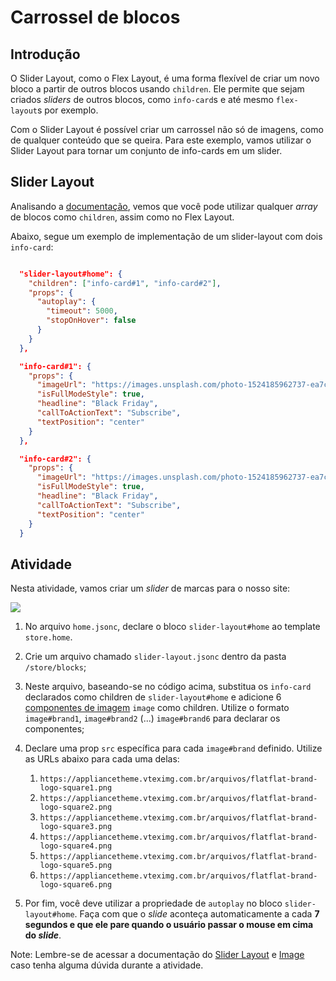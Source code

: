 # Carrossel de blocos

## Introdução

O Slider Layout, como o Flex Layout, é uma forma flexível de criar um novo bloco a partir de outros blocos usando `children`. Ele permite que sejam criados _sliders_ de outros blocos, como `info-card`s e até mesmo `flex-layout`s por exemplo.

Com o Slider Layout é possível criar um carrossel não só de imagens, como de qualquer conteúdo que se queira. Para este exemplo, vamos utilizar o Slider Layout para tornar um conjunto de info-cards em um slider.

## Slider Layout

Analisando a [documentação](https://developers.vtex.com/docs/guides/vtex-slider-layout), vemos que você pode utilizar qualquer _array_ de blocos como `children`, assim como no Flex Layout.

Abaixo, segue um exemplo de implementação de um slider-layout com dois `info-card`:

```json

  "slider-layout#home": {
    "children": ["info-card#1", "info-card#2"],
    "props": {
      "autoplay": {
        "timeout": 5000,
        "stopOnHover": false
      }
    }
  },

  "info-card#1": {
    "props": {
      "imageUrl": "https://images.unsplash.com/photo-1524185962737-ea7c028a12cd?ixlib=rb-1.2.1&auto=format&fit=crop&w=1350&q=80",
      "isFullModeStyle": true,
      "headline": "Black Friday",
      "callToActionText": "Subscribe",
      "textPosition": "center"
    }
  },

  "info-card#2": {
    "props": {
      "imageUrl": "https://images.unsplash.com/photo-1524185962737-ea7c028a12cd?ixlib=rb-1.2.1&auto=format&fit=crop&w=1350&q=80",
      "isFullModeStyle": true,
      "headline": "Black Friday",
      "callToActionText": "Subscribe",
      "textPosition": "center"
    }
  }

```

## Atividade

Nesta atividade, vamos criar um _slider_ de marcas para o nosso site:

![](https://appliancetheme.vteximg.com.br/arquivos/brand-slider.png)

1. No arquivo `home.jsonc`, declare o bloco `slider-layout#home` ao template `store.home`.

2. Crie um arquivo chamado `slider-layout.jsonc` dentro da pasta `/store/blocks`;

3. Neste arquivo, baseando-se no código acima, substitua os `info-card` declarados como children de `slider-layout#home` e adicione 6 [componentes de imagem](https://developers.vtex.com/vtex-developer-docs/docs/vtex-store-components-image) `image` como children. Utilize o formato `image#brand1`, `image#brand2` (...) `image#brand6` para declarar os componentes;

4. Declare uma prop `src` específica para cada `image#brand` definido. Utilize as URLs abaixo para cada uma delas:

   1. `https://appliancetheme.vteximg.com.br/arquivos/flatflat-brand-logo-square1.png`
   2. `https://appliancetheme.vteximg.com.br/arquivos/flatflat-brand-logo-square2.png`
   3. `https://appliancetheme.vteximg.com.br/arquivos/flatflat-brand-logo-square3.png`
   4. `https://appliancetheme.vteximg.com.br/arquivos/flatflat-brand-logo-square4.png`
   5. `https://appliancetheme.vteximg.com.br/arquivos/flatflat-brand-logo-square5.png`
   6. `https://appliancetheme.vteximg.com.br/arquivos/flatflat-brand-logo-square6.png`

5. Por fim, você deve utilizar a propriedade de `autoplay` no bloco `slider-layout#home`. Faça com que o _slide_ aconteça automaticamente a cada **7 segundos e que ele pare quando o usuário passar o mouse em cima do _slide_**.

Note: Lembre-se de acessar a documentação do [Slider Layout](https://developers.vtex.com/docs/guides/vtex-slider-layout) e [Image](https://developers.vtex.com/docs/guides/vtex-store-components-image) caso tenha alguma dúvida durante a atividade.
